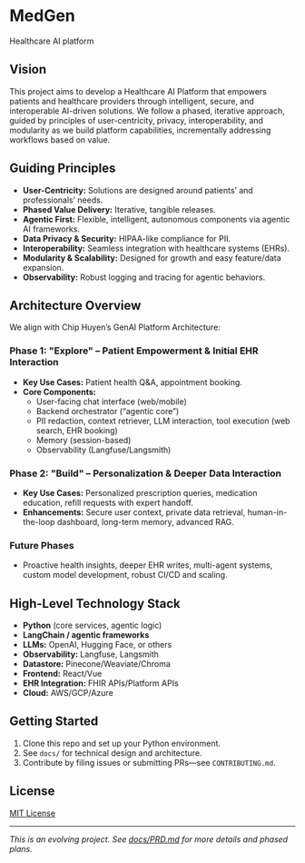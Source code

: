 # MedGen
Healthcare AI platform


## Vision
This project aims to develop a Healthcare AI Platform that empowers patients and healthcare providers through intelligent, secure, and interoperable AI-driven solutions. We follow a phased, iterative approach, guided by principles of user-centricity, privacy, interoperability, and modularity as we build platform capabilities, incrementally addressing workflows based on value.

## Guiding Principles
- **User-Centricity:** Solutions are designed around patients’ and professionals’ needs.
- **Phased Value Delivery:** Iterative, tangible releases.
- **Agentic First:** Flexible, intelligent, autonomous components via agentic AI frameworks.
- **Data Privacy & Security:** HIPAA-like compliance for PII.
- **Interoperability:** Seamless integration with healthcare systems (EHRs).
- **Modularity & Scalability:** Designed for growth and easy feature/data expansion.
- **Observability:** Robust logging and tracing for agentic behaviors.

## Architecture Overview
We align with Chip Huyen’s GenAI Platform Architecture:

### Phase 1: "Explore" – Patient Empowerment & Initial EHR Interaction
- **Key Use Cases:** Patient health Q&A, appointment booking.
- **Core Components:**
  - User-facing chat interface (web/mobile)
  - Backend orchestrator (“agentic core”)
  - PII redaction, context retriever, LLM interaction, tool execution (web search, EHR booking)
  - Memory (session-based)
  - Observability (Langfuse/Langsmith)

### Phase 2: "Build" – Personalization & Deeper Data Interaction
- **Key Use Cases:** Personalized prescription queries, medication education, refill requests with expert handoff.
- **Enhancements:** Secure user context, private data retrieval, human-in-the-loop dashboard, long-term memory, advanced RAG.

### Future Phases
- Proactive health insights, deeper EHR writes, multi-agent systems, custom model development, robust CI/CD and scaling.

## High-Level Technology Stack
- **Python** (core services, agentic logic)
- **LangChain / agentic frameworks**
- **LLMs:** OpenAI, Hugging Face, or others
- **Observability:** Langfuse, Langsmith
- **Datastore:** Pinecone/Weaviate/Chroma
- **Frontend:** React/Vue
- **EHR Integration:** FHIR APIs/Platform APIs
- **Cloud:** AWS/GCP/Azure

## Getting Started
1. Clone this repo and set up your Python environment.
2. See `docs/` for technical design and architecture.
3. Contribute by filing issues or submitting PRs—see `CONTRIBUTING.md`.

## License
[MIT License](LICENSE)

---

*This is an evolving project. See [docs/PRD.md](docs/PRD.md) for more details and phased plans.*
